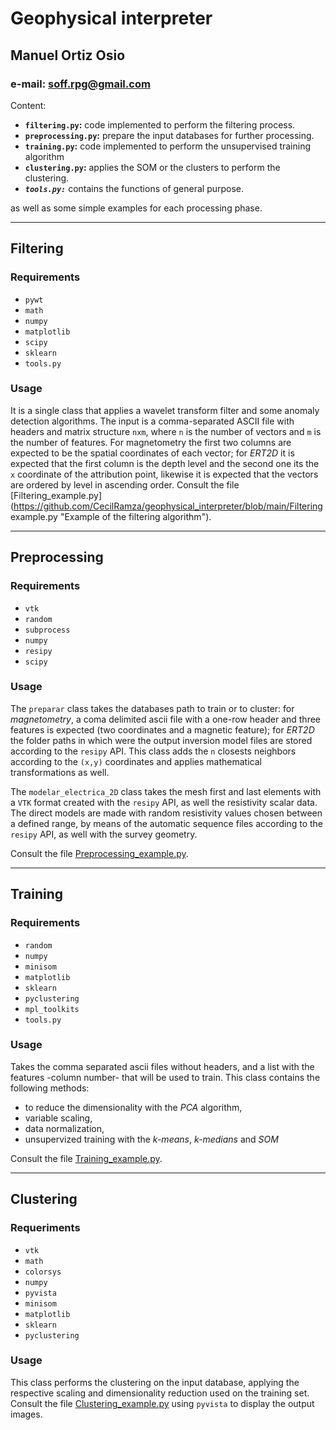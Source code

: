 # Geophysical interpreter

## Manuel Ortiz Osio
### e-mail: soff.rpg@gmail.com

Content:

- **`filtering.py`:** code implemented to perform the filtering process.
- **`preprocessing.py`:** prepare the input databases for further processing.
- **`training.py`:** code implemented to perform the unsupervised training algorithm
- **`clustering.py`:** applies the SOM or the clusters to perform the clustering.
- ***`tools.py:`*** contains the functions of general purpose.

as well as some simple examples for each processing phase.

***

## Filtering

### Requirements

- `pywt`
- `math`
- `numpy`
- `matplotlib`
- `scipy`
- `sklearn`
- `tools.py`

### Usage

It is a single class that applies a wavelet transform filter and some anomaly detection algorithms. The input is a comma-separated ASCII file with headers and matrix structure `nxm`, where `n` is the number of vectors and `m` is the number of features. For magnetometry the first two columns are expected to be the spatial coordinates of each vector; for *ERT2D* it is expected that the first column is the depth level and the second one its the `x` coordinate of the attribution point, likewise it is expected that the vectors are ordered by level in ascending order. Consult the file [Filtering_example.py](https://github.com/CecilRamza/geophysical_interpreter/blob/main/Filtering example.py "Example of the filtering algorithm").

***

## Preprocessing

### Requirements

- `vtk`
- `random`
- `subprocess`
- `numpy`
- `resipy`
- `scipy`

### Usage

The `preparar` class takes the databases path to train or to cluster: for *magnetometry*, a coma delimited ascii file with a one-row header and three features is expected (two coordinates and a magnetic feature); for *ERT2D* the folder paths in which were the output inversion model files are stored according to the `resipy` API. This class adds the `n` closests neighbors according to the `(x,y)` coordinates and applies mathematical transformations as well.

The `modelar_electrica_2D` class takes the mesh first and last elements with a `VTK` format created with the `resipy` API, as well the resistivity scalar data. The direct models are made with random resistivity values chosen between a defined range, by means of the automatic sequence files according to the `resipy` API, as well with the survey geometry.

Consult the file [Preprocessing_example.py](https://github.com/CecilRamza/geophysical_interpreter/blob/main/Preprocessing_example.py "Example of the preprocessing algorithm").

***

## Training

### Requirements

- `random`
- `numpy`
- `minisom`
- `matplotlib`
- `sklearn`
- `pyclustering`
- `mpl_toolkits`
- `tools.py`

### Usage

Takes the comma separated ascii files without headers, and a list with the features -column number- that will be used to train. This class contains the following methods:

- to reduce the dimensionality with the *PCA* algorithm,
- variable scaling,
- data normalization,
- unsupervized training with the *k-means*, *k-medians* and *SOM*

Consult the file [Training_example.py](https://github.com/CecilRamza/geophysical_interpreter/blob/main/Training_example.py "Example of the training algorithm").

***

## Clustering

### Requeriments

- `vtk`
- `math`
- `colorsys`
- `numpy`
- `pyvista`
- `minisom`
- `matplotlib`
- `sklearn`
- `pyclustering`

### Usage

This class performs the clustering on the input database, applying the respective scaling and dimensionality reduction used on the training set. Consult the file [Clustering_example.py](https://github.com/CecilRamza/geophysical_interpreter/blob/main/Clustering_example.py "Example of the clustering methodology") using `pyvista` to display the output images.
